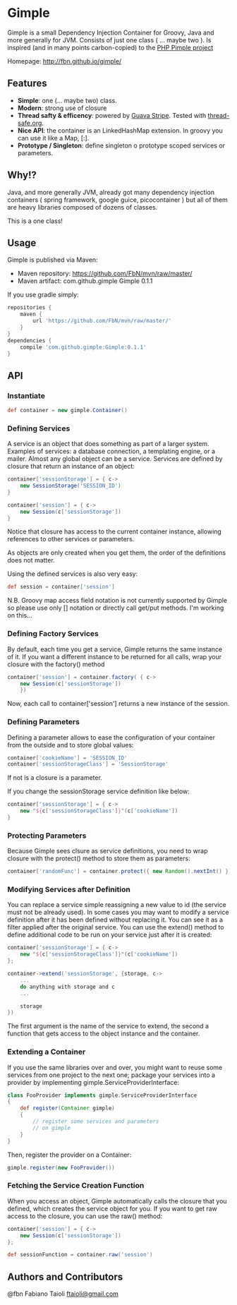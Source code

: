 # Gimple
Gimple is a small Dependency Injection Container for Groovy, Java and more generally for JVM. Consists of just one class ( ... maybe two ). Is inspired (and in many points carbon-copied) to the [PHP Pimple project]( http://pimple.sensiolabs.org/ )

Homepage: http://fbn.github.io/gimple/

## Features

* **Simple**: one (... maybe two) class.
* **Modern**: strong use of closure
* **Thread safty & efficency**: powered by [Guava Stripe](https://code.google.com/p/guava-libraries/wiki/StripedExplained). Tested with [thread-safe.org](http://thread-safe.org/).
* **Nice API**: the container is an LinkedHashMap extension. In groovy you can use it like a Map, [:].
* **Prototype / Singleton**: define singleton o prototype scoped services or parameters.

## Why!?

Java, and more generally JVM, already got many dependency injection containers ( spring framework, google guice, picocontainer )
but all of them are heavy libraries composed of dozens of classes. 

This is a one class!

## Usage

Gimple is published via Maven:
* Maven repository: https://github.com/FbN/mvn/raw/master/
* Maven artifact: com.github.gimple Gimple 0.1.1

If you use gradle simply:

```groovy
repositories {
    maven {
        url 'https://github.com/FbN/mvn/raw/master/'
    }
} 
dependencies {
    compile 'com.github.gimple:Gimple:0.1.1'
}
```

## API

### Instantiate
```groovy
def container = new gimple.Container()
```

### Defining Services
A service is an object that does something as part of a larger system. 
Examples of services: a database connection, a templating engine, or a mailer. 
Almost any global object can be a service.
Services are defined by closure that return an instance of an object:

```groovy
container['sessionStorage'] = { c->
    new SessionStorage('SESSION_ID')
}

container['session'] = { c->
    new Session(c['sessionStorage'])
}
```
Notice that closure has access to the current container instance, allowing references to other services or parameters.

As objects are only created when you get them, the order of the definitions does not matter.

Using the defined services is also very easy:

```groovy
def session = container['session']
```
N.B. Groovy map access field notation is not currently supported by Gimple so please use only [] notation or directly call get/put methods. I'm working on this...

### Defining Factory Services

By default, each time you get a service, Gimple returns the same instance of it. 
If you want a different instance to be returned for all calls, wrap your closure with the factory() method

```groovy
container['session'] = container.factory( { c->
    new Session(c['sessionStorage'])
    })
```
Now, each call to container['session'] returns a new instance of the session.

### Defining Parameters

Defining a parameter allows to ease the configuration of your container from the outside and to store global values:
```groovy
container['cookieName'] = 'SESSION_ID'
container['sessionStorageClass'] = 'SessionStorage'
```
If not is a closure is a parameter.

If you change the sessionStorage service definition like below:

```groovy
container['sessionStorage'] = { c->
    new "${c['sessionStorageClass']}"(c['cookieName'])
}
```

### Protecting Parameters
Because Gimple sees clsure as service definitions, you need to wrap closure with the protect() method to store them as parameters:

```groovy
container['randomFunc'] = container.protect({ new Random().nextInt() })
```

### Modifying Services after Definition
You can replace a service simple reassigning a new value to id (the service must not be already used).
In some cases you may want to modify a service definition after it has been defined without replacing it. You can see it as a filter applied after the original service.
You can use the extend() method to define additional code to be run on your service just after it is created:

```groovy
container['sessionStorage'] = { c->
    new "${c['sessionStorageClass']}"(c['cookieName'])
};

container->extend('sessionStorage', {storage, c->
    ...
    do anything with storage and c
    ...

    storage
})
```
The first argument is the name of the service to extend, the second a function that gets access to the object instance and the container.

### Extending a Container

If you use the same libraries over and over, you might want to reuse some services from one project to the next one; package your services into a provider by implementing gimple.ServiceProviderInterface:

```groovy
class FooProvider implements gimple.ServiceProviderInterface
{
    def register(Container gimple)
    {
        // register some services and parameters
        // on gimple
    }
}
```

Then, register the provider on a Container:

```groovy
gimple.register(new FooProvider())
```

### Fetching the Service Creation Function
When you access an object, Gimple automatically calls the closure that you defined, which creates the service object for you. If you want to get raw access to the closure, you can use the raw() method:

```groovy
container['session'] = { c->
    new Session(c['sessionStorage'])
};

def sessionFunction = container.raw('session')
```

## Authors and Contributors
@fbn Fabiano Taioli  ftaioli@gmail.com

